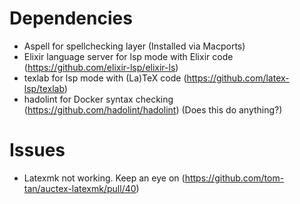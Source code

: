 # Dependencies

- Aspell for spellchecking layer (Installed via Macports)
- Elixir language server for lsp mode with Elixir code (https://github.com/elixir-lsp/elixir-ls)
- texlab for lsp mode with (La)TeX code (https://github.com/latex-lsp/texlab)
- hadolint for Docker syntax checking (https://github.com/hadolint/hadolint) (Does this do anything?)

# Issues

- Latexmk not working.  Keep an eye on (https://github.com/tom-tan/auctex-latexmk/pull/40)